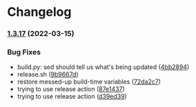 # Changelog

### [1.3.17](https://github.com/jm33-m0/emp3r0r/compare/v1.3.16...v1.3.17) (2022-03-15)


### Bug Fixes

* build.py: sed should tell us what's being updated ([4bb2894](https://github.com/jm33-m0/emp3r0r/commit/4bb2894e58b10addba29e5356390b5f6f7ba8866))
* release.sh ([9b9667d](https://github.com/jm33-m0/emp3r0r/commit/9b9667df124bd3471c31925b6840d0b6d0f66606))
* restore messed-up build-time variables ([72da2c7](https://github.com/jm33-m0/emp3r0r/commit/72da2c764170d177a1678ea7435a397ad38f11bf))
* trying to use release action ([87e1437](https://github.com/jm33-m0/emp3r0r/commit/87e1437fedc4f5692e4e18f933962130202ab86f))
* trying to use release action ([d39ed39](https://github.com/jm33-m0/emp3r0r/commit/d39ed3973a24354942fb839f3801d71be52e452b))
